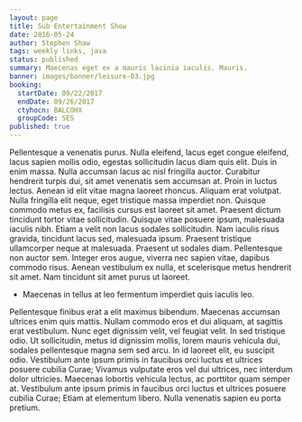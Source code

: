 ```yaml
---
layout: page
title: Sub Entertainment Show
date: 2016-05-24
author: Stephen Shaw
tags: weekly links, java
status: published
summary: Maecenas eget ex a mauris lacinia iaculis. Mauris.
banner: images/banner/leisure-03.jpg
booking:
  startDate: 09/22/2017
  endDate: 09/26/2017
  ctyhocn: BALCOHX
  groupCode: SES
published: true
---
```

Pellentesque a venenatis purus. Nulla eleifend, lacus eget congue eleifend, lacus sapien mollis odio, egestas sollicitudin lacus diam quis elit. Duis in enim massa. Nulla accumsan lacus ac nisl fringilla auctor. Curabitur hendrerit turpis dui, sit amet venenatis sem accumsan at. Proin in luctus lectus. Aenean id elit vitae magna laoreet rhoncus. Aliquam erat volutpat. Nulla fringilla elit neque, eget tristique massa imperdiet non. Quisque commodo metus ex, facilisis cursus est laoreet sit amet.
Praesent dictum tincidunt tortor vitae sollicitudin. Quisque vitae posuere ipsum, malesuada iaculis nibh. Etiam a velit non lacus sodales sollicitudin. Nam iaculis risus gravida, tincidunt lacus sed, malesuada ipsum. Praesent tristique ullamcorper neque at malesuada. Praesent ut sodales diam. Pellentesque non auctor sem. Integer eros augue, viverra nec sapien vitae, dapibus commodo risus. Aenean vestibulum ex nulla, et scelerisque metus hendrerit sit amet. Nam tincidunt sit amet purus ut laoreet.

* Maecenas in tellus at leo fermentum imperdiet quis iaculis leo.

Pellentesque finibus erat a elit maximus bibendum. Maecenas accumsan ultrices enim quis mattis. Nullam commodo eros et dui aliquam, at sagittis erat vestibulum. Nunc eget dignissim velit, vel feugiat velit. In sed tristique odio. Ut sollicitudin, metus id dignissim mollis, lorem mauris vehicula dui, sodales pellentesque magna sem sed arcu. In id laoreet elit, eu suscipit odio. Vestibulum ante ipsum primis in faucibus orci luctus et ultrices posuere cubilia Curae; Vivamus vulputate eros vel dui ultrices, nec interdum dolor ultricies. Maecenas lobortis vehicula lectus, ac porttitor quam semper at. Vestibulum ante ipsum primis in faucibus orci luctus et ultrices posuere cubilia Curae; Etiam at elementum libero. Nulla venenatis sapien eu porta pretium.
